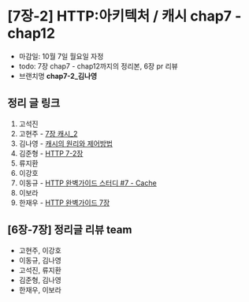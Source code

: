 # [7장-2] HTTP:아키텍처 / 캐시 chap7 - chap12

- 마감일: 10월 7일 월요일 자정
- todo: 7장 chap7 - chap12까지의 정리본, 6장 pr 리뷰
- 브랜치명 **chap7-2\_김나영**

## 정리 글 링크

1. 고석진
2. 고현주 - [7장 캐시_2](https://dev-junior.tistory.com/11)
3. 김나영 - [캐시의 원리와 제어방법](https://feel5ny.github.io/2019/10/05/HTTP_007-2/)
4. 김준형 - [HTTP 7-2장](https://junjangsee.github.io/2019/09/29/network/network-07/)
5. 류지환
6. 이강호
7. 이동규 - [HTTP 완벽가이드 스터디 #7 - Cache](https://brainbackdoor.tistory.com/129)
8. 이보라
9. 한재우 - [HTTP 완벽가이드 7장](https://bebiangel.github.io/2019/10/06/http-guide-chap7-2/)

## [6장-7장] 정리글 리뷰 team

- 고현주, 이강호
- 이동규, 김나영
- 고석진, 류지환
- 김준형, 김나영
- 한재우, 이보라

